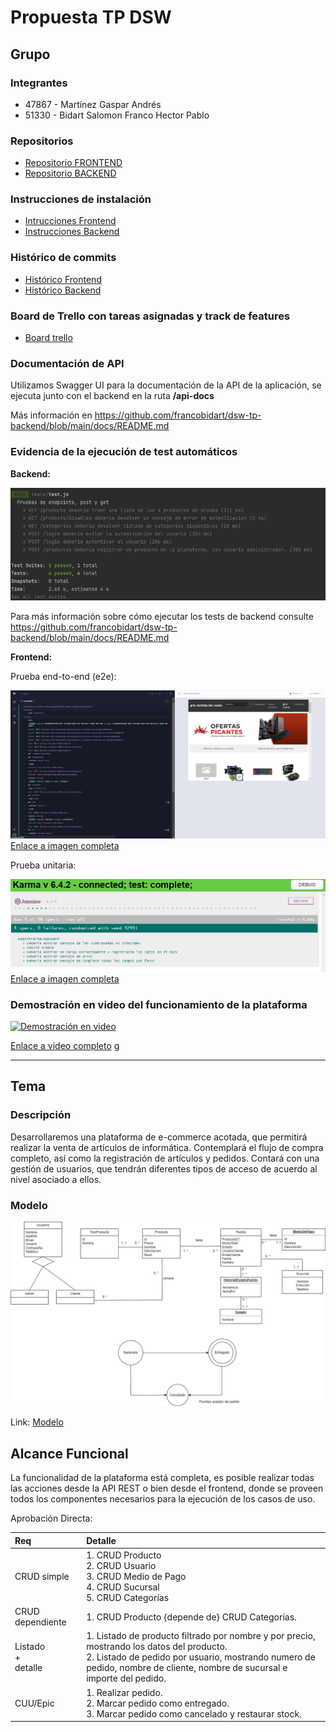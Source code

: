 # Propuesta TP DSW

## Grupo
### Integrantes

* 47867 - Martínez Gaspar Andrés
* 51330 - Bidart Salomon Franco Hector Pablo

### Repositorios
* [Repositorio FRONTEND](https://github.com/francobidart/dsw-tp-frontend)
* [Repositorio BACKEND](https://github.com/francobidart/dsw-tp-backend)

### Instrucciones de instalación
* [Intrucciones Frontend](https://github.com/francobidart/dsw-tp-frontend/blob/main/docs/README.md)
* [Instrucciones Backend](https://github.com/francobidart/dsw-tp-backend/blob/main/docs/README.md)

### Histórico de commits
* [Histórico Frontend](https://github.com/francobidart/dsw-tp-frontend/commits/main)
* [Histórico Backend](https://github.com/francobidart/dsw-tp-backend/commits/main)

### Board de Trello con tareas asignadas y track de features

* [Board trello](https://trello.com/invite/b/zwhwWKR1/ATTIebd2f5bd2e2ca994f68ff653280ea0aa6B0E8CD7/plataforma-dsw)

### Documentación de API

Utilizamos Swagger UI para la documentación de la API de la aplicación, se ejecuta junto con el backend en la ruta **/api-docs**

Más información en https://github.com/francobidart/dsw-tp-backend/blob/main/docs/README.md

### Evidencia de la ejecución de test automáticos

**Backend:**

![image](./res/resultados_test_backend.png)

Para más información sobre cómo ejecutar los tests de backend consulte https://github.com/francobidart/dsw-tp-backend/blob/main/docs/README.md

**Frontend:**

Prueba end-to-end (e2e):

![image](./res/ejecucion_e2e_crear_pedido.png)
[Enlace a imagen completa](https://github.com/francobidart/dsw-tp-2023/blob/main/res/ejecucion_e2e_crear_pedido.png)

Prueba unitaria:

![image](./res/ejecucion_unit_registrarse_component.png)
[Enlace a imagen completa](https://github.com/francobidart/dsw-tp-2023/blob/main/res/ejecucion_unit_registrarse_component.png)

### Demostración en video del funcionamiento de la plataforma

[![Demostración en video](https://img.youtube.com/vi/XbLrnse9iSo/0.jpg)](https://www.youtube.com/watch?v=XbLrnse9iSo "Demostración en video")

[Enlace a video completo](https://www.youtube.com/watch?v=XbLrnse9iSo)
g

---

## Tema
### Descripción

Desarrollaremos una plataforma de e-commerce acotada, que permitirá realizar la venta de artículos de informática. 
Contemplará el flujo de compra completo, así como la registración de artículos y pedidos. Contará con una gestión de usuarios, que
tendrán diferentes tipos de acceso de acuerdo al nivel asociado a ellos.

### Modelo
![image](./res/modelo_dominio.png)

Link: [Modelo](https://drive.google.com/file/d/1pel8NPW2CEdsYUWWS26cUfVe_WRnkMDX/view?usp=sharing)

## Alcance Funcional 

La funcionalidad de la plataforma está completa, es posible realizar todas las acciones desde la API REST o bien desde el frontend, donde se proveen todos los componentes necesarios para la ejecución de los casos de uso.

Aprobación Directa:

|Req| Detalle                                                                                                                                                                                                                  |
|:-|:-------------------------------------------------------------------------------------------------------------------------------------------------------------------------------------------------------------------------|
|CRUD simple| 1. CRUD Producto <br>2. CRUD Usuario<br>3. CRUD Medio de Pago<br>4. CRUD Sucursal<br>5. CRUD Categorías<br>                                                                                                              |
|CRUD dependiente| 1. CRUD Producto {depende de} CRUD Categorías.<br>                                                                                                                                                                       |
|Listado<br>+<br>detalle| 1. Listado de producto filtrado por nombre y por precio, mostrando los datos del producto.<br> 2. Listado de pedido por usuario, mostrando numero de pedido, nombre de cliente, nombre de sucursal e importe del pedido. |
|CUU/Epic| 1. Realizar pedido.<br>2. Marcar pedido como entregado.<br>3. Marcar pedido como cancelado y restaurar stock.                                                                                                            |


